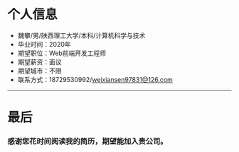 

# 个人信息

 - 魏攀/男/陕西理工大学/本科/计算机科学与技术 
 - 毕业时间：2020年
 - 期望职位：Web前端开发工程师
 - 期望薪资：面议
 - 期望城市：不限
 - 联系方式：18729530992/weixiansen97831@126.com



---      
# 最后
### 感谢您花时间阅读我的简历，期望能加入贵公司。
      